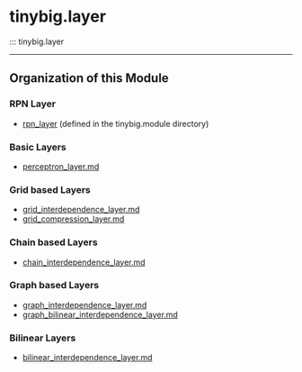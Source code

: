 # tinybig.layer

::: tinybig.layer

---------------------------------------
## Organization of this Module

### RPN Layer
* [rpn_layer](../module/rpn_layer.md) (defined in the tinybig.module directory)

### Basic Layers
* [perceptron_layer.md](perceptron_layer.md)

### Grid based Layers
* [grid_interdependence_layer.md](grid_interdependence_layer.md)
* [grid_compression_layer.md](grid_compression_layer.md)

### Chain based Layers
* [chain_interdependence_layer.md](chain_interdependence_layer.md)

### Graph based Layers
* [graph_interdependence_layer.md](graph_interdependence_layer.md)
* [graph_bilinear_interdependence_layer.md](graph_bilinear_interdependence_layer.md)

### Bilinear Layers
* [bilinear_interdependence_layer.md](bilinear_interdependence_layer.md)

